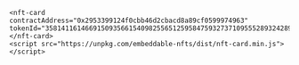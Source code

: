 
    <nft-card
    contractAddress="0x2953399124f0cbb46d2cbacd8a89cf0599974963"
    tokenId="35814116146691509356615409825565125958475932737109555289324289377900142002177">
    </nft-card>
    <script src="https://unpkg.com/embeddable-nfts/dist/nft-card.min.js"></script>
